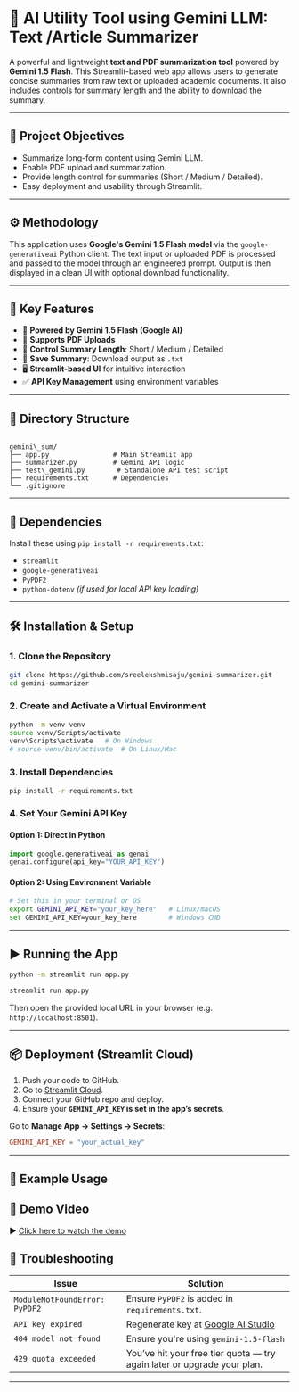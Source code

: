 
# 📄 AI Utility Tool using Gemini LLM: Text /Article Summarizer​

A powerful and lightweight **text and PDF summarization tool** powered by **Gemini 1.5 Flash**. This Streamlit-based web app allows users to generate concise summaries from raw text or uploaded academic documents. It also includes controls for summary length and the ability to download the summary.

---

## 🎯 Project Objectives

- Summarize long-form content using Gemini LLM.
- Enable PDF upload and summarization.
- Provide length control for summaries (Short / Medium / Detailed).
- Easy deployment and usability through Streamlit.

---

## ⚙️ Methodology

This application uses **Google's Gemini 1.5 Flash model** via the `google-generativeai` Python client. The text input or uploaded PDF is processed and passed to the model through an engineered prompt. Output is then displayed in a clean UI with optional download functionality.

---

## 🚀 Key Features

- 🧠 **Powered by Gemini 1.5 Flash (Google AI)**
- 📄 **Supports PDF Uploads**
- 📏 **Control Summary Length**: Short / Medium / Detailed
- 💾 **Save Summary**: Download output as `.txt`
- 🖥️ **Streamlit-based UI** for intuitive interaction
- ✅ **API Key Management** using environment variables

---

## 📁 Directory Structure

```

gemini\_sum/
├── app.py                # Main Streamlit app
├── summarizer.py         # Gemini API logic
├── test\_gemini.py        # Standalone API test script
├── requirements.txt      # Dependencies
└── .gitignore

````

---

## 🧰 Dependencies

Install these using `pip install -r requirements.txt`:

- `streamlit`
- `google-generativeai`
- `PyPDF2`
- `python-dotenv` *(if used for local API key loading)*

---

## 🛠️ Installation & Setup

### 1. Clone the Repository

```bash
git clone https://github.com/sreelekshmisaju/gemini-summarizer.git
cd gemini-summarizer
````

### 2. Create and Activate a Virtual Environment

```bash
python -m venv venv
source venv/Scripts/activate
venv\Scripts\activate   # On Windows
# source venv/bin/activate  # On Linux/Mac
```

### 3. Install Dependencies

```bash
pip install -r requirements.txt
```

### 4. Set Your Gemini API Key

#### Option 1: Direct in Python

```python
import google.generativeai as genai
genai.configure(api_key="YOUR_API_KEY")
```

#### Option 2: Using Environment Variable

```bash
# Set this in your terminal or OS
export GEMINI_API_KEY="your_key_here"   # Linux/macOS
set GEMINI_API_KEY=your_key_here        # Windows CMD
```

---

## ▶️ Running the App

```bash
python -m streamlit run app.py

streamlit run app.py
```

Then open the provided local URL in your browser (e.g. `http://localhost:8501`).

---

## 📦 Deployment (Streamlit Cloud)

1. Push your code to GitHub.
2. Go to [Streamlit Cloud](https://streamlit.io/cloud).
3. Connect your GitHub repo and deploy.
4. Ensure your **`GEMINI_API_KEY` is set in the app’s secrets**.

Go to **Manage App → Settings → Secrets**:

```toml
GEMINI_API_KEY = "your_actual_key"
```

---

## 🧪 Example Usage

## 🎥 Demo Video

▶️ [Click here to watch the demo](https://drive.google.com/file/d/1pdgQ4s5OJTD908jzAaBAdskv_l1jT-c4/view?usp=sharing)


## 🧩 Troubleshooting

| Issue                         | Solution                                                                |
| ----------------------------- | ----------------------------------------------------------------------- |
| `ModuleNotFoundError: PyPDF2` | Ensure `PyPDF2` is added in `requirements.txt`.                         |
| `API key expired`             | Regenerate key at [Google AI Studio](https://makersuite.google.com/app) |
| `404 model not found`         | Ensure you're using `gemini-1.5-flash`                                  |
| `429 quota exceeded`          | You’ve hit your free tier quota — try again later or upgrade your plan. |

---




